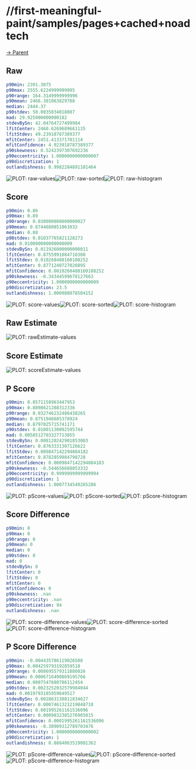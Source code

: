 
# //first-meaningful-paint/samples/pages+cached+noadtech

[→ Parent](../..)


## Raw


```yaml
p90min: 2391.3075
p90max: 2555.6224999999995
p90range: 164.3149999999996
p90mean: 2466.381063829788
median: 2444.37
p90stdev: 50.0035034018087
mad: 29.925000000000182
stdevBySn: 42.04764727499984
lfitCenter: 2460.6269689661135
lfitStdev: 49.23918787389377
mfitCenter: 2451.413371701114
mfitConfidence: 4.923918787389377
p90skewness: 0.5242397307692236
p90eccentricity: 1.0000000000000007
p90discretization: 1
outlandishness: 0.9982284891101464

```

![PLOT: raw-values](./raw/values.svg)![PLOT: raw-sorted](./raw/sorted.svg)![PLOT: raw-histogram](./raw/histogram.svg)
## Score


```yaml
p90min: 0.86
p90max: 0.89
p90range: 0.030000000000000027
p90mean: 0.8744680851063832
median: 0.88
p90stdev: 0.01037765821128273
mad: 0.010000000000000009
stdevBySn: 0.011926000000000011
lfitCenter: 0.8755991084710308
lfitStdev: 0.010268488160108252
mfitCenter: 0.8771240727026095
mfitConfidence: 0.0010268488160108252
p90skewness: -0.34344599678127663
p90eccentricity: 1.0000000000000009
p90discretization: 23.5
outlandishness: 1.000988078504152

```

![PLOT: score-values](./score/values.svg)![PLOT: score-sorted](./score/sorted.svg)![PLOT: score-histogram](./score/histogram.svg)
## Raw Estimate

![PLOT: rawEstimate-values](./rawEstimate/values.svg)
## Score Estimate

![PLOT: scoreEstimate-values](./scoreEstimate/values.svg)
## P Score


```yaml
p90min: 0.8571158963447953
p90max: 0.8898621288312336
p90range: 0.032746232486438265
p90mean: 0.8751946685378924
median: 0.8797025715741171
p90stdev: 0.01001130092595744
mad: 0.0058512703327713855
stdevBySn: 0.008120242901853003
lfitCenter: 0.8763331307126622
lfitStdev: 0.009847142294084182
mfitCenter: 0.8782859984798728
mfitConfidence: 0.0009847142294084183
p90skewness: -0.544656688053332
p90eccentricity: 0.9999999999999994
p90discretization: 1
outlandishness: 1.0007734549265286

```

![PLOT: pScore-values](./pScore/values.svg)![PLOT: pScore-sorted](./pScore/sorted.svg)![PLOT: pScore-histogram](./pScore/histogram.svg)
## Score Difference


```yaml
p90min: 0
p90max: 0
p90range: 0
p90mean: 0
median: 0
p90stdev: 0
mad: 0
stdevBySn: 0
lfitCenter: 0
lfitStdev: 0
mfitCenter: 0
mfitConfidence: 0
p90skewness: .nan
p90eccentricity: .nan
p90discretization: 94
outlandishness: .nan

```

![PLOT: score-difference-values](./score-difference/values.svg)![PLOT: score-difference-sorted](./score-difference/sorted.svg)![PLOT: score-difference-histogram](./score-difference/histogram.svg)
## P Score Difference


```yaml
p90min: -0.004435786119026508
p90max: 0.004259793192859518
p90range: 0.008695579311886026
p90mean: 0.0006716490869195766
median: 0.0007547680786112454
p90stdev: 0.0023252032579984044
mad: 0.0019793185959649517
stdevBySn: 0.002863130811834627
lfitCenter: 0.0007461321219848718
lfitStdev: 0.001995261161536096
mfitCenter: 0.0009832385276905015
mfitConfidence: 0.0001995261161536096
p90skewness: -0.38909312789703476
p90eccentricity: 1.0000000000000002
p90discretization: 1
outlandishness: 0.8884063519001362

```

![PLOT: pScore-difference-values](./pScore-difference/values.svg)![PLOT: pScore-difference-sorted](./pScore-difference/sorted.svg)![PLOT: pScore-difference-histogram](./pScore-difference/histogram.svg)